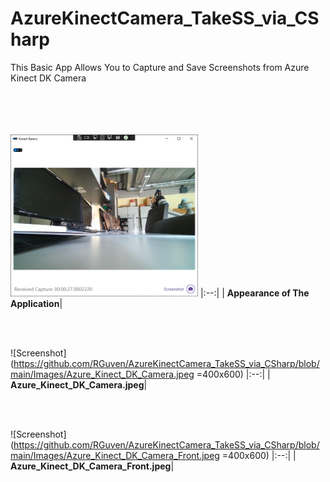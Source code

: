 # AzureKinectCamera_TakeSS_via_CSharp
This Basic App Allows You to Capture and Save Screenshots from Azure Kinect DK Camera
<br/><br/><br/><br/><br/>

<img src="https://github.com/RGuven/AzureKinectCamera_TakeSS_via_CSharp/blob/main/Images/app_appearance.png" width="300">
|:--:|
| <b>Appearance of The Application</b>|

<br/><br/>

![Screenshot](https://github.com/RGuven/AzureKinectCamera_TakeSS_via_CSharp/blob/main/Images/Azure_Kinect_DK_Camera.jpeg =400x600)
|:--:|
| <b>Azure_Kinect_DK_Camera.jpeg</b>|

<br/><br/>

![Screenshot](https://github.com/RGuven/AzureKinectCamera_TakeSS_via_CSharp/blob/main/Images/Azure_Kinect_DK_Camera_Front.jpeg =400x600)
|:--:|
| <b>Azure_Kinect_DK_Camera_Front.jpeg</b>|
